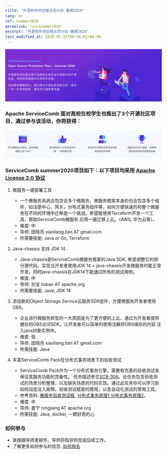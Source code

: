 ```yaml
---
title: "开源软件供应链点亮计划-暑期2020"
lang: en
ref: summer2020
permalink: /cn/summer2020
excerpt: "开源软件供应链点亮计划-暑期2020"
last_modified_at: 2020-05-25T09:46:01+08:00
---
```


![summer2020 introduction](/assets/images/summer2020/summer2020_introduction.png)

### Apache ServiceComb 面对高校在校学生也推出了3个开源社区项目，通过参与该活动，你将获得：   

![summer2020 gains](/assets/images/summer2020/summer2020_detail.png)

### ServiceComb summer2020项目如下：以下项目均采用 [Apache License 2.0 协议](https://www.apache.org/licenses/LICENSE-2.0.txt)
1. 微服务一键部署工具
   + 一个微服务系统会包含会多个微服务，微服务框架本身的也会包含多个组件，如注册中心，网关，分布式事务组件等，如何方便快速的将整个微服务在不同的环境中迁移是一个挑战。希望能使用Terraform开发一个工具，帮助ServiceComb微服务
   应用一键迁移上云。（AWS, 华为云等）。
   + 难度:  中
   + 导师:  田晓亮 xiaoliang.tian AT gmail.com
   + 所需要技能:  Java or Go, Terraform

2. Java-chassis 支持 JDK 14
   + Java-chassis是ServiceComb微服务框架的Java SDK, 希望调整它的部分源代码，实现当开发者使用JDK 14 + java-chassis开发微服务时能正常开发，同时java-chassis在JDK14下能通过所有的测试用例。
   + 难度:  中
   + 导师:  刘宝 liubao AT apache.org
   + 所需要技能:  Java, JDK 14

3. 添加新的Object Storage Service云服务SDK组件，方便微服务开发者使用OBS。
   + 企业进行微服务转型的一大原因是为了更方便的上云，通过为开发者提供健壮的OBS访问SDK，让开发者可以简单的使用注解将OBS储存的内容
   注入java对象实例中。
   + 难度:  低
   + 导师:  田晓亮 xiaoliang.tian AT gmail.com
   + 所需技能:  Java

4. 丰富ServiceComb Pack在分布式事务场景下的验收测试
   + ServiceComb Pack作为一个分布式事务引擎，需要有完善的验收测试来保证其服务功能的完备性。 任务描述参见[SCB-306](https://issues.apache.org/jira/browse/SCB-306)。此任务包含验收测试的场景分析整理，以及缺失场景的代码实现。通过此任务你可以学习到如何动态注入故障，验收测试框架的使用，以及自动化测试的常用工具。
   + 参考资料: [微服务验收测试框](https://servicecomb.apache.org/cn/docs/how-to-do-microservice-accept-test/), [分布式事务原理1](https://servicecomb.apache.org/cn/docs/distributed-transaction-of-services-1/),[分布式事务原理2](https://servicecomb.apache.org/cn/docs/distributed-transaction-of-services-2/)。
   + 难度: 中
   + 导师: 姜宁 ningjiang AT apache.org
   + 所需技能: Java, docker, 一颗好奇的心

### 如何参与
+ 直接跟导师发邮件。导师将指导你完成后续工作。
+ 了解更多如何参与的信息: [如何报名](https://isrc.iscas.ac.cn/summer2020/help/student.html#%E5%AD%A6%E7%94%9F%E5%A6%82%E4%BD%95%E6%8A%A5%E5%90%8D)
